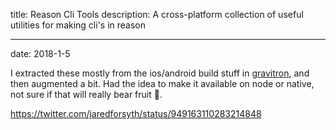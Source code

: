 title: Reason Cli Tools
description: A cross-platform collection of useful utilities for making cli's in reason

---
date: 2018-1-5

I extracted these mostly from the ios/android build stuff in [gravitron](/projects/gravitron/), and then augmented a bit. Had the idea to make it available on node or native, not sure if that will really bear fruit 🤷‍.

https://twitter.com/jaredforsyth/status/949163110283214848